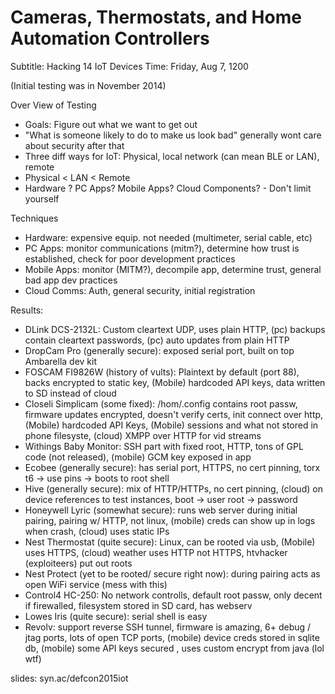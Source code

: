 # Cameras, Thermostats, and Home Automation Controllers
Subtitle: Hacking 14 IoT Devices
Time: Friday, Aug 7, 1200

(Initial testing was in November 2014)


Over View of Testing
- Goals: Figure out what we want to get out
- "What is someone likely to do to make us look bad" generally wont care about security after that
- Three diff ways for IoT: Physical, local network (can mean BLE or LAN), remote
- Physical < LAN < Remote
- Hardware ? PC Apps? Mobile Apps? Cloud Components? - Don't limit yourself

Techniques
- Hardware: expensive equip. not needed (multimeter, serial cable, etc)
- PC Apps: monitor communications (mitm?), determine how trust is established, check for poor development practices
- Mobile Apps: monitor (MITM?), decompile app, determine trust, general bad app dev practices
- Cloud Comms: Auth, general security, initial registration

Results:
- DLink DCS-2132L: Custom cleartext UDP, uses plain HTTP, (pc) backups contain cleartext passwords, (pc) auto updates from plain HTTP
- DropCam Pro (generally secure): exposed serial port, built on top Ambarella dev kit
- FOSCAM FI9826W (history of vults): Plaintext by default (port 88), backs encrypted to static key, (Mobile) hardcoded API keys, data written to SD instead of cloud
- Closeli Simplicam (some fixed): /hom/.config contains root passw, firmware updates encrypted, doesn't verify certs, init connect over http, (Mobile) hardcoded API Keys, (Mobile) sessions and what not stored in phone filesyste, (cloud) XMPP over HTTP for vid streams
- Withings Baby Monitor: SSH part with fixed root, HTTP, tons of GPL code (not released), (mobile) GCM key exposed in app
- Ecobee (generally secure): has serial port, HTTPS, no cert pinning, torx t6 -> use pins -> boots to root shell
- Hive (generally secure): mix of HTTP/HTTPs, no cert pinning, (cloud) on device references to test instances, boot -> user root -> password <blank>
- Honeywell Lyric (somewhat secure): runs web server during initial pairing, pairing w/ HTTP, not linux, (mobile) creds can show up in logs when crash, (cloud) uses static IPs
- Nest Thermostat (quite secure): Linux, can be rooted via usb, (Mobile) uses HTTPS, (cloud) weather uses HTTP not HTTPS, htvhacker (exploiteers) put out roots
- Nest Protect (yet to be rooted/ secure right now): during pairing acts as open WiFi service (mess with this)
- Control4 HC-250: No network controlls, default root passw, only decent if firewalled, filesystem stored in SD card, has webserv
- Lowes Iris (quite secure): serial shell is easy
- Revolv: support reverse SSH tunnel, firmware is amazing, 6+ debug / jtag ports, lots of open TCP ports, (mobile) device creds stored in sqlite db, (mobile) some API keys secured , uses custom encrypt from java (lol wtf)


slides: syn.ac/defcon2015iot
